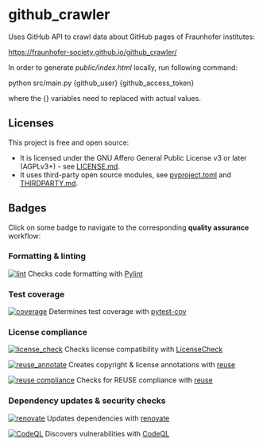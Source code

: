 <!--
© 2024 Fraunhofer-Gesellschaft e.V., München

SPDX-License-Identifier: AGPL-3.0-or-later
-->

# github_crawler

Uses GitHub API to crawl data about GitHub pages of Fraunhofer institutes:

https://fraunhofer-society.github.io/github_crawler/

In order to generate *public/index.html* locally, run following command:

python src/main.py {github_user} {github_access_token}

where the {} variables need to replaced with actual values.

## Licenses

This project is free and open source:

* It is licensed under the GNU Affero General Public License v3 or later (AGPLv3+) - see [LICENSE.md](./LICENSE.md).
* It uses third-party open source modules, see [pyproject.toml](./pyproject.toml) and [THIRDPARTY.md](./THIRDPARTY.md).

## Badges

Click on some badge to navigate to the corresponding **quality assurance** workflow:

### Formatting & linting

[![lint](https://img.shields.io/endpoint?url=https://gist.githubusercontent.com/fhg-isi/2bb9509d2a0c1605acdc671fd313de59/raw/github_crawler_lint.json)](https://github.com/fraunhofer-society/github_crawler/actions/workflows/lint.yml) Checks code formatting with [Pylint](https://pylint.readthedocs.io/)

### Test coverage

[![coverage](https://img.shields.io/endpoint?url=https://gist.githubusercontent.com/fhg-isi/2bb9509d2a0c1605acdc671fd313de59/raw/github_crawler_coverage.json)](https://github.com/fraunhofer-isi/micat/actions/workflows/coverage.yml) Determines test coverage with [pytest-cov](https://github.com/pytest-dev/pytest-cov)


### License compliance

[![license_check](https://github.com/fraunhofer-society/github_crawler/actions/workflows/license_check.yml/badge.svg)](https://github.com/fraunhofer-society/github_crawler/actions/workflows/license_check.yml) Checks license compatibility with [LicenseCheck](https://github.com/FHPythonUtils/LicenseCheck)

[![reuse_annotate](https://github.com/fraunhofer-society/github_crawler/actions/workflows/reuse_annotate.yml/badge.svg)](https://github.com/fraunhofer-society/github_crawler/actions/workflows/reuse_annotate.yml) Creates copyright & license annotations with [reuse](https://git.fsfe.org/reuse/tool)

[![reuse compliance](https://api.reuse.software/badge/github.com/fraunhofer-society/github_crawler)](https://api.reuse.software/badge/github.com/fraunhofer-society/github_crawler) Checks for REUSE compliance with [reuse](https://git.fsfe.org/reuse/tool)

### Dependency updates & security checks

[![renovate](https://github.com/fraunhofer-society/github_crawler/actions/workflows/renovate.yml/badge.svg)](https://github.com/fraunhofer-society/github_crawler/actions/workflows/renovate.yml) Updates dependencies with [renovate](https://github.com/renovatebot/renovate)

[![CodeQL](https://github.com/fraunhofer-society/github_crawler/actions/workflows/github-code-scanning/codeql/badge.svg)](https://github.com/fraunhofer-society/github_crawler/actions/workflows/github-code-scanning/codeql) Discovers vulnerabilities with [CodeQL](https://codeql.github.com/)


